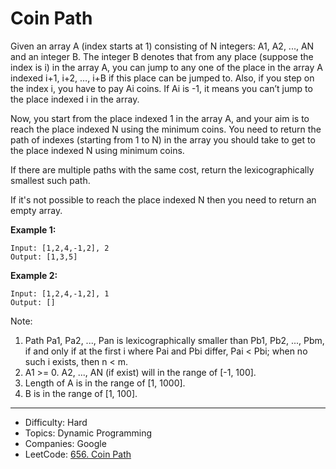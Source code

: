 # Coin Path

Given an array A (index starts at 1) consisting of N integers: A1, A2, ..., AN and an integer B. The integer B denotes that from any place (suppose the index is i) in the array A, you can jump to any one of the place in the array A indexed i+1, i+2, …, i+B if this place can be jumped to. Also, if you step on the index i, you have to pay Ai coins. If Ai is -1, it means you can’t jump to the place indexed i in the array.

Now, you start from the place indexed 1 in the array A, and your aim is to reach the place indexed N using the minimum coins. You need to return the path of indexes (starting from 1 to N) in the array you should take to get to the place indexed N using minimum coins.

If there are multiple paths with the same cost, return the lexicographically smallest such path.

If it's not possible to reach the place indexed N then you need to return an empty array.

**Example 1:**
```
Input: [1,2,4,-1,2], 2
Output: [1,3,5]
```
**Example 2:**
```
Input: [1,2,4,-1,2], 1
Output: []
```
Note:
1. Path Pa1, Pa2, ..., Pan is lexicographically smaller than Pb1, Pb2, ..., Pbm, if and only if at the first i where Pai and Pbi differ, Pai < Pbi; when no such i exists, then n < m.
2. A1 >= 0. A2, ..., AN (if exist) will in the range of [-1, 100].
3. Length of A is in the range of [1, 1000].
4. B is in the range of [1, 100].

---

* Difficulty: Hard
* Topics: Dynamic Programming
* Companies: Google
* LeetCode: [656. Coin Path](https://leetcode.com/problems/coin-path/description/)
